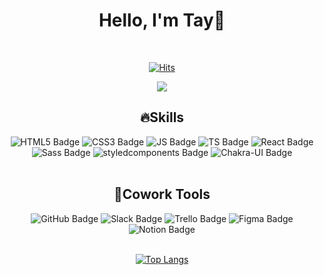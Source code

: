 <div align='center'> 
  
# Hello, I'm Tay👋

<br/>

[![Hits](https://hits.seeyoufarm.com/api/count/incr/badge.svg?url=https%3A%2F%2Fgithub.com%2Ftaywony&count_bg=%231679AB&title_bg=%23102C57&icon=&icon_color=%23FCDC94&title=visit&edge_flat=false)](https://hits.seeyoufarm.com)

<img src="https://media0.giphy.com/media/11ISwbgCxEzMyY/giphy.gif?cid=7941fdc6b7xqxe9nmruizqvbms3406baf3vqde5myvgexm07&ep=v1_gifs_search&rid=giphy.gif&ct=g"/>

<br/>

## 🔥Skills

<div >
<img alt="HTML5 Badge" src="https://img.shields.io/badge/HTML5-E34F26?style=flat-square&logo=HTML5&logoColor=white"/>
<img alt="CSS3 Badge" src="https://img.shields.io/badge/CSS3-1572B6?style=flat-square&logo=CSS3&logoColor=white"/>
<img alt="JS Badge" src="https://img.shields.io/badge/JavaScript-F7DF1E?style=flat-square&logo=javascript&logoColor=white"/>
<img alt="TS Badge" src="https://img.shields.io/badge/TypeScript-3178C6?style=flat-square&logo=typescript&logoColor=white"/>
<img alt="React Badge" src="https://img.shields.io/badge/React-61DAFB?style=flat-square&logo=React&logoColor=white"/>
<br/>
<img alt="Sass Badge" src="https://img.shields.io/badge/Sass-CC6699?style=flat-square&logo=Sass&logoColor=white"/>
<img alt="styledcomponents Badge" src="https://img.shields.io/badge/Styled_Components-DB7093?style=flat-square&logo=styledcomponents&logoColor=white"/>
<img alt="Chakra-UI Badge" src="https://img.shields.io/badge/ChakraUI-319795?style=flat-square&logo=chakraui&logoColor=white"/>
</div>

<br />

## 🚀Cowork Tools
<div>
<img alt="GitHub Badge" src="https://img.shields.io/badge/GitHub-181717?style=flat-square&logo=GitHub&logoColor=white"/>
<img alt="Slack Badge" src="https://img.shields.io/badge/Slack-4A154B?style=flat-square&logo=Slack&logoColor=white"/>
<img alt="Trello Badge" src="https://img.shields.io/badge/Trello-0052CC?style=flat-square&logo=Trello&logoColor=white"/>
<img alt="Figma Badge" src="https://img.shields.io/badge/Figma-F24E1E?style=flat-square&logo=Figma&logoColor=white"/>
<img alt="Notion Badge" src="https://img.shields.io/badge/Notion-000000?style=flat-square&logo=Notion&logoColor=white"/>
</div>

<br/>


[![Top Langs](https://github-readme-stats.vercel.app/api/top-langs/?username=taywony&layout=pie)](https://github.com/anuraghazra/github-readme-stats)


</div>
